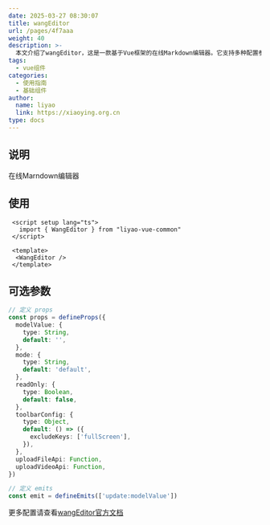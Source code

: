 ```yaml
---
date: 2025-03-27 08:30:07
title: wangEditor
url: /pages/4f7aaa
weight: 40
description: >-
  本文介绍了wangEditor，这是一款基于Vue框架的在线Markdown编辑器。它支持多种配置参数如编辑模式、只读状态和工具栏定制，并且允许自定义文件和视频上传接口。通过事件机制实现内容的双向绑定，方便开发者集成和使用。整体设计简洁且功能实用，适合需要在线编辑Markdown内容的项目。
tags:
  - vue组件
categories:
  - 使用指南
  - 基础组件
author:
  name: liyao
  link: https://xiaoying.org.cn
type: docs
---
```







## 说明

在线Marndown编辑器

##  使用

```vue
 <script setup lang="ts">
   import { WangEditor } from "liyao-vue-common"
 </script>
 
 <template>
  <WangEditor />
 </template>
```



## 可选参数

```typescript
// 定义 props
const props = defineProps({
  modelValue: {
    type: String,
    default: '',
  },
  mode: {
    type: String,
    default: 'default',
  },
  readOnly: {
    type: Boolean,
    default: false,
  },
  toolbarConfig: {
    type: Object,
    default: () => ({
      excludeKeys: ['fullScreen'],
    }),
  },
  uploadFileApi: Function,
  uploadVideoApi: Function,
})

// 定义 emits
const emit = defineEmits(['update:modelValue'])

```

更多配置请查看[wangEditor官方文档](https://www.wangeditor.com/v5/toolbar-config.html)

